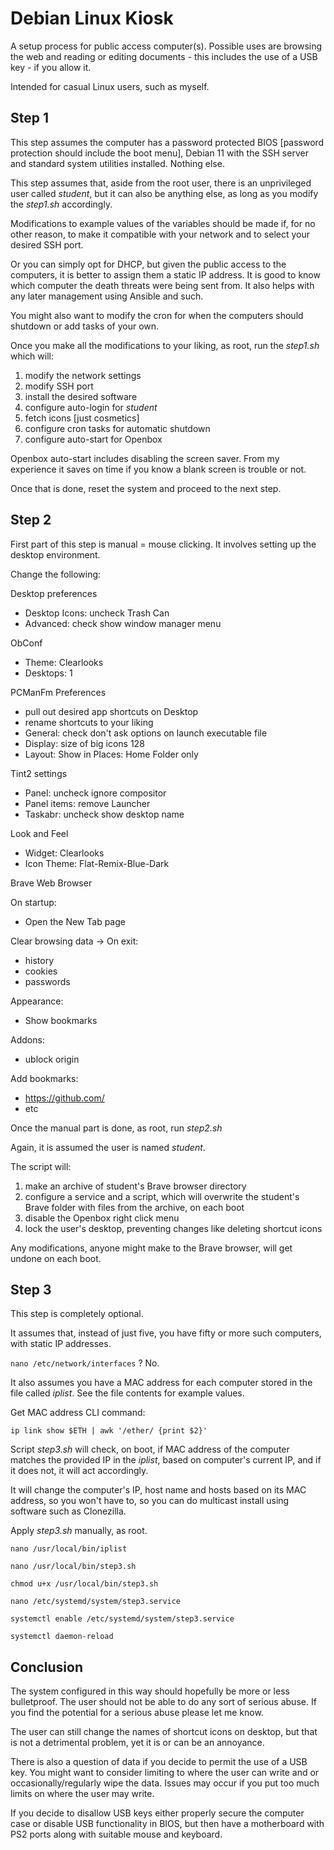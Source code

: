 # Debian Linux Kiosk

A setup process for public access computer(s). Possible uses are browsing the web and reading or editing documents - this includes the use of a USB key - if you allow it.

Intended for casual Linux users, such as myself.

## Step 1

This step assumes the computer has a password protected BIOS [password protection should include the boot menu],  Debian 11 with the SSH server and standard system utilities installed. Nothing else.

This step assumes that, aside from the root user, there is an unprivileged user called *student*, but it can also be anything else, as long as you modify the *step1.sh* accordingly.

Modifications to example values of the variables should be made if, for no other reason, to make it compatible with your network and to select your desired SSH port.

Or you can simply opt for DHCP, but given the public access to the computers, it is better to assign them a static IP address. It is good to know which computer the death threats were being sent from. It also helps with any later management using Ansible and such.

You might also want to modify the cron for when the computers should shutdown or add tasks of your own.

Once you make all the modifications to your liking, as root, run the *step1.sh* which will:

1. modify the network settings
1. modify SSH port
1. install the desired software
1. configure auto-login for *student*
1. fetch icons [just cosmetics]
1. configure cron tasks for automatic shutdown
1. configure auto-start for Openbox

Openbox auto-start includes disabling the screen saver. From my experience it saves on time if you know a blank screen is trouble or not.

Once that is done, reset the system and proceed to the next step.

## Step 2

First part of this step is manual = mouse clicking. It involves setting up the desktop environment.

Change the following:

Desktop preferences

- Desktop Icons: uncheck Trash Can
- Advanced: check show window manager menu

ObConf

- Theme: Clearlooks
- Desktops: 1

PCManFm Preferences

- pull out desired app shortcuts on Desktop
- rename shortcuts to your liking
- General: check don't ask options on launch executable file
- Display: size of big icons 128
- Layout: Show in Places: Home Folder only

Tint2 settings

- Panel: uncheck ignore compositor
- Panel items: remove Launcher
- Taskabr: uncheck show desktop name

Look and Feel

- Widget: Clearlooks
- Icon Theme: Flat-Remix-Blue-Dark

Brave Web Browser

On startup:

- Open the New Tab page

Clear browsing data -> On exit:

- history
- cookies
- passwords

Appearance:

- Show bookmarks

Addons:

- ublock origin

Add bookmarks:

- https://github.com/
- etc

Once the manual part is done, as root, run *step2.sh*

Again, it is assumed the user is named *student*.

The script will:

1. make an archive of student's Brave browser directory
1. configure a service and a script, which will overwrite the student's Brave folder with files from the archive, on each boot
1. disable the Openbox right click menu
1. lock the user's desktop, preventing changes like deleting shortcut icons


Any modifications, anyone might make to the Brave browser, will get undone on each boot.

## Step 3

This step is completely optional.

It assumes that, instead of just five, you have fifty or more such computers, with static IP addresses.

`nano /etc/network/interfaces` ? No.

It also assumes you have a MAC address for each computer stored in the file called *iplist*. See the file contents for example values.

Get MAC address CLI command:

`ip link show $ETH | awk '/ether/ {print $2}'`

Script *step3.sh* will check, on boot, if MAC address of the computer matches the provided IP in the *iplist*, based on computer's current IP, and if it does not, it will act accordingly.

It will change the computer's IP, host name and hosts based on its MAC address, so you won't have to, so you can do multicast install using software such as Clonezilla.

Apply *step3.sh* manually, as root.

`nano /usr/local/bin/iplist`

`nano /usr/local/bin/step3.sh`

`chmod u+x /usr/local/bin/step3.sh`

`nano /etc/systemd/system/step3.service`

`systemctl enable /etc/systemd/system/step3.service`

`systemctl daemon-reload`

## Conclusion

The system configured in this way should hopefully be more or less bulletproof. The user should not be able to do any sort of serious abuse. If you find the potential for a serious abuse please let me know.

The user can still change the names of shortcut icons on desktop, but that is not a detrimental problem, yet it is or can be an annoyance.

There is also a question of data if you decide to permit the use of a USB key. You might want to consider limiting to where the user can write and or occasionally/regularly wipe the data. Issues may occur if you put too much limits on where the user may write.

If you decide to disallow USB keys either properly secure the computer case or disable USB functionality in BIOS, but then have a motherboard with PS2 ports along with suitable mouse and keyboard.